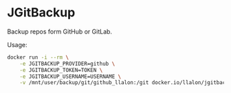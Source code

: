 # JGitBackup

Backup repos form GitHub or GitLab.

Usage:

```bash
docker run -i --rm \
    -e JGITBACKUP_PROVIDER=github \
    -e JGITBACKUP_TOKEN=TOKEN \
    -e JGITBACKUP_USERNAME=USERNAME \
    -v /mnt/user/backup/git/github_llalon:/git docker.io/llalon/jgitbackup:latest
```


